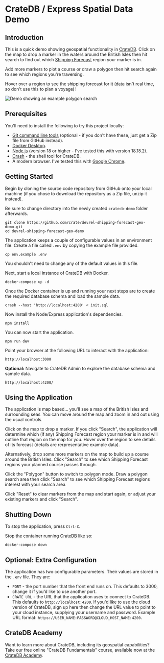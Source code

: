 # CrateDB / Express Spatial Data Demo

## Introduction  

This is a quick demo showing geospatial functionality in [CrateDB](https://cratedb.com/).  Click on the map to drop a marker in the waters around the British Isles then hit search to find out which [Shipping Forecast](https://en.wikipedia.org/wiki/Shipping_Forecast) region your marker is in.  

Add more markers to plot a course or draw a polygon then hit search again to see which regions you're traversing.  

Hover over a region to see the shipping forecast for it (data isn't real time, so don't use this to plan a voyage)!

![Demo showing an example polygon search](shippingforecast.gif)

## Prerequisites

You'll need to install the following to try this project locally:

- [Git command line tools](https://git-scm.com/downloads) (optional - if you don't have these, just get a Zip file from GitHub instead).
- [Docker Desktop](https://www.docker.com/products/docker-desktop/).
- [Node.js](https://nodejs.org/) (version 18 or higher - I've tested this with version 18.18.2).
- [Crash](https://cratedb.com/docs/crate/crash/en/latest/getting-started.html#installation) - the shell tool for CrateDB.
- A modern browser.  I've tested this with [Google Chrome](https://www.google.com/chrome/).

## Getting Started

Begin by cloning the source code repository from GitHub onto your local machine (if you chose to download the repository as a Zip file, unzip it instead).  

Be sure to change directory into the newly created `cratedb-demo` folder afterwards.

```shell 
git clone https://github.com/crate/devrel-shipping-forecast-geo-demo.git
cd devrel-shipping-forecast-geo-demo
```

The application keeps a couple of configurable values in an environment file.  Create a file called `.env` by copying the example file provided:

```shell
cp env.example .env
```

You shouldn't need to change any of the default values in this file.

Next, start a local instance of CrateDB with Docker.

```shell
docker-compose up -d
```

Once the Docker container is up and running your next steps are to create the required database schema and load the sample data.

```shell
crash --host 'http://localhost:4200' < init.sql
```

Now install the Node/Express application's dependencies.

```shell
npm install
```

You can now start the application.

```shell
npm run dev
```

Point your browser at the following URL to interact with the application:

```
http://localhost:3000
```

**Optional:** Navigate to CrateDB Admin to explore the database schema and sample data.

```
http://localhost:4200/
```

## Using the Application

The application is map based... you'll see a map of the British Isles and surrounding seas.  You can move around the map and zoom in and out using the usual controls.

Click on the map to drop a marker. If you click "Search", the application will determine which (if any) Shipping Forecast region your marker is in and will outline that region on the map for you.  Hover over the region to see details of its forecast (details are rerpresentative example data).

Alternatively, drop some more markers on the map to build up a course around the British Isles.  Click "Search" to see which Shipping Forecast regions your planned course passes through.  

Click the "Polygon" button to switch to polygon mode.  Draw a polygon search area then click "Search" to see which Shipping Forecast regions interest with your search area.

Click "Reset" to clear markers from the map and start again, or adjust your existing markers and click "Search".

## Shutting Down

To stop the application, press `Ctrl-C`.

Stop the container running CrateDB like so:

```
docker-compose down
```

## Optional: Extra Configuration

The application has two configurable parameters.  Their values are stored in the `.env` file.  They are:

* `PORT` - the port number that the front end runs on.  This defaults to 3000, change it if you'd like to use another port.
* `CRATE_URL` - the URL that the application uses to connect to CrateDB.  This defaults to `http://localhost:4200`.  If you'd like to use the cloud version of CrateDB, sign up here then change the URL value to point to your cloud instance, supplying your username and password.  Example URL format: ```https://USER_NAME:PASSWORD@CLOUD_HOST_NAME:4200```.

## CrateDB Academy

Want to learn more about CrateDB, including its geospatial capabilities?
Take our free online "CrateDB Fundamentals" course, available now at the
[CrateDB Academy](https://learn.cratedb.com).
